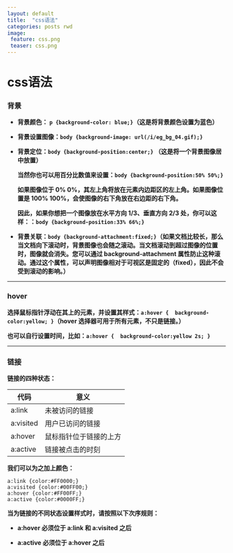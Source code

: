 ```yaml
---
layout: default
title:  "css语法"
categories: posts rwd
image: 
 feature: css.png
 teaser: css.png
---
```


# css语法

### 背景
- **背景颜色：
```p {background-color: blue;}```（这是将背景颜色设置为蓝色）**

- **背景设置图像：```body {background-image: url(/i/eg_bg_04.gif);}```**

- **背景定位：```body {background-position:center;}``` （这是将一个背景图像居中放置）**

    **当然你也可以用百分比数值来设置：```body {background-position:50% 50%;}```**
    
    **如果图像位于 0% 0%，其左上角将放在元素内边距区的左上角。如果图像位置是 100% 100%，会使图像的右下角放在右边距的右下角。**
    
    **因此，如果你想把一个图像放在水平方向 1/3、垂直方向 2/3 处，你可以这样：：```body {background-position:33% 66%;}```**

- **背景关联：```body {background-attachment:fixed;}```（如果文档比较长，那么当文档向下滚动时，背景图像也会随之滚动。当文档滚动到超过图像的位置时，图像就会消失。您可以通过 background-attachment 属性防止这种滚动。通过这个属性，可以声明图像相对于可视区是固定的（fixed），因此不会受到滚动的影响。）**



---

### hover
**选择鼠标指针浮动在其上的元素，并设置其样式：```a:hover
{ 
background-color:yellow;
}```（hover 选择器可用于所有元素，不只是链接。）**

**也可以自行设置时间，比如：```a:hover
{ 
background-color:yellow 2s;
}```**


---

### 链接

__链接的四种状态：__

代码 | 意义
---|---
a:link | 未被访问的链接
a:visited | 用户已访问的链接
a:hover  | 鼠标指针位于链接的上方
a:active | 链接被点击的时刻

__我们可以为之加上颜色：__

```
a:link {color:#FF0000;}
a:visited {color:#00FF00;}
a:hover {color:#FF00FF;}
a:active {color:#0000FF;}
```

**当为链接的不同状态设置样式时，请按照以下次序规则：**

- **a:hover 必须位于 a:link 和 a:visited 之后**

- **a:active 必须位于 a:hover 之后**
